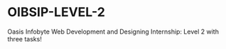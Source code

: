 # OIBSIP-LEVEL-2
Oasis Infobyte Web Development and Designing Internship: Level 2 with three tasks!

